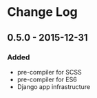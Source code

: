 # Change Log

## 0.5.0 - 2015-12-31

### Added

- pre-compiler for SCSS
- pre-compiler for ES6
- Django app infrastructure
